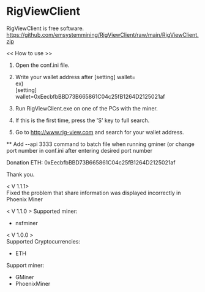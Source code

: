 # RigViewClient
RigViewClient is free software.
https://github.com/emsystemmining/RigViewClient/raw/main/RigViewClient.zip

<< How to use >>

1. Open the conf.ini file.
2. Write your wallet address after [setting] wallet=   
ex)   
[setting]   
wallet=0xEecbfbBBD73B665861C04c25fB1264D2125021af   

3. Run RigViewClient.exe on one of the PCs with the miner.
4. If this is the first time, press the 'S' key to full search.
5. Go to http://www.rig-view.com and search for your wallet address.

** Add --api 3333 command to batch file when running gminer (or change port number in conf.ini after entering desired port number


Donation ETH: 0xEecbfbBBD73B665861C04c25fB1264D2125021af

Thank you.

< V 1.1.1>   
Fixed the problem that share information was displayed incorrectly in Phoenix Miner

< V 1.1.0 >
Supported miner:
- nsfminer

< V 1.0.0 >  
Supported Cryptocurrencies:   
- ETH   

Support miner:   
- GMiner   
- PhoenixMiner
